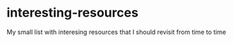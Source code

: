 # interesting-resources
My small list with interesing resources that I should revisit from time to time
